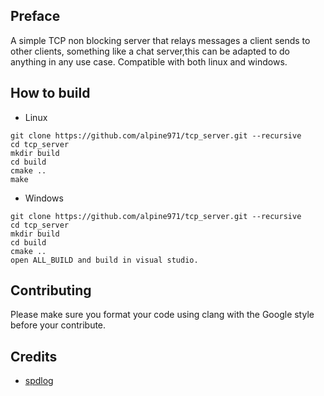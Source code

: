 ## Preface
A simple TCP non blocking server that relays messages a client sends to other clients,
something like a chat server,this can be adapted to do anything in any use case.
Compatible with both linux and windows.

## How to build
- Linux
```
git clone https://github.com/alpine971/tcp_server.git --recursive
cd tcp_server
mkdir build
cd build
cmake ..
make
```
- Windows
```
git clone https://github.com/alpine971/tcp_server.git --recursive
cd tcp_server
mkdir build
cd build
cmake ..
open ALL_BUILD and build in visual studio.
```

## Contributing
Please make sure you format your code using clang with the Google style before your contribute.

## Credits 
- [spdlog](https://github.com/gabime/spdlog)
